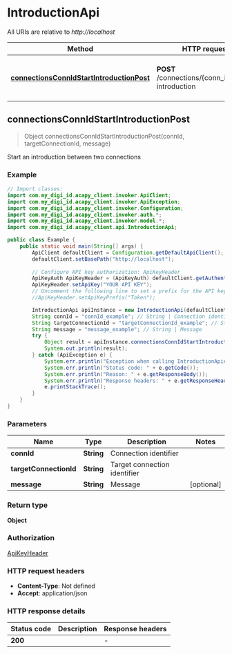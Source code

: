 # IntroductionApi

All URIs are relative to *http://localhost*

Method | HTTP request | Description
------------- | ------------- | -------------
[**connectionsConnIdStartIntroductionPost**](IntroductionApi.md#connectionsConnIdStartIntroductionPost) | **POST** /connections/{conn_id}/start-introduction | Start an introduction between two connections



## connectionsConnIdStartIntroductionPost

> Object connectionsConnIdStartIntroductionPost(connId, targetConnectionId, message)

Start an introduction between two connections

### Example

```java
// Import classes:
import com.my_digi_id.acapy_client.invoker.ApiClient;
import com.my_digi_id.acapy_client.invoker.ApiException;
import com.my_digi_id.acapy_client.invoker.Configuration;
import com.my_digi_id.acapy_client.invoker.auth.*;
import com.my_digi_id.acapy_client.invoker.model.*;
import com.my_digi_id.acapy_client.api.IntroductionApi;

public class Example {
    public static void main(String[] args) {
        ApiClient defaultClient = Configuration.getDefaultApiClient();
        defaultClient.setBasePath("http://localhost");
        
        // Configure API key authorization: ApiKeyHeader
        ApiKeyAuth ApiKeyHeader = (ApiKeyAuth) defaultClient.getAuthentication("ApiKeyHeader");
        ApiKeyHeader.setApiKey("YOUR API KEY");
        // Uncomment the following line to set a prefix for the API key, e.g. "Token" (defaults to null)
        //ApiKeyHeader.setApiKeyPrefix("Token");

        IntroductionApi apiInstance = new IntroductionApi(defaultClient);
        String connId = "connId_example"; // String | Connection identifier
        String targetConnectionId = "targetConnectionId_example"; // String | Target connection identifier
        String message = "message_example"; // String | Message
        try {
            Object result = apiInstance.connectionsConnIdStartIntroductionPost(connId, targetConnectionId, message);
            System.out.println(result);
        } catch (ApiException e) {
            System.err.println("Exception when calling IntroductionApi#connectionsConnIdStartIntroductionPost");
            System.err.println("Status code: " + e.getCode());
            System.err.println("Reason: " + e.getResponseBody());
            System.err.println("Response headers: " + e.getResponseHeaders());
            e.printStackTrace();
        }
    }
}
```

### Parameters


Name | Type | Description  | Notes
------------- | ------------- | ------------- | -------------
 **connId** | **String**| Connection identifier |
 **targetConnectionId** | **String**| Target connection identifier |
 **message** | **String**| Message | [optional]

### Return type

**Object**

### Authorization

[ApiKeyHeader](../README.md#ApiKeyHeader)

### HTTP request headers

- **Content-Type**: Not defined
- **Accept**: application/json

### HTTP response details
| Status code | Description | Response headers |
|-------------|-------------|------------------|
| **200** |  |  -  |

